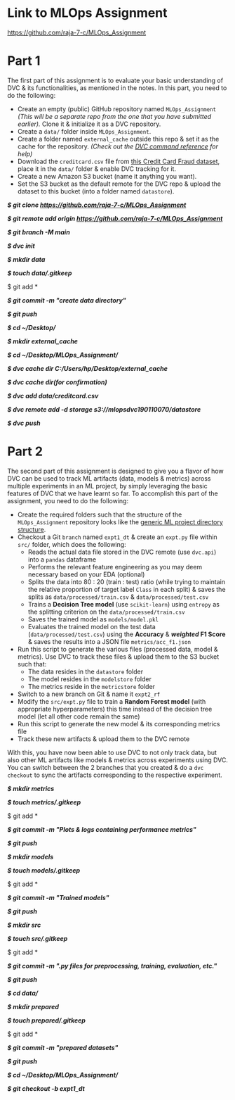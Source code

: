 # Link to MLOps Assignment
https://github.com/raja-7-c/MLOps_Assignment

# Part 1

The first part of this assignment is to evaluate your basic understanding of DVC & its functionalities, as mentioned in the notes. In this part, you need to do the following:

- Create an empty (public) GitHub repository named `MLOps_Assignment` *(This will be a separate repo from the one that you have submitted earlier).* Clone it & initialize it as a DVC repository.
- Create a `data/` folder inside `MLOps_Assignment`.
- Create a folder named `external_cache` outside this repo & set it as the cache for the repository. *(Check out the [DVC command reference](https://dvc.org/doc/command-reference) for help)*
- Download the `creditcard.csv` file from [this Credit Card Fraud dataset](https://www.kaggle.com/creepycrap/creditcard-fraud-dataset), place it in the `data/` folder & enable DVC tracking for it.
- Create a new Amazon S3 bucket (name it anything you want).
- Set the S3 bucket as the default remote for the DVC repo & upload the dataset to this bucket (into a folder named `datastore`).

***$ git clone https://github.com/raja-7-c/MLOps_Assignment***

***$ git remote add origin https://github.com/raja-7-c/MLOps_Assignment***

***$ git branch -M main***

***$ dvc init***

***$ mkdir data***

***$ touch data/.gitkeep***

 $ git add *

***$ git commit -m "create data directory"***

***$ git push***

***$ cd ~/Desktop/***

***$ mkdir external_cache***

***$ cd ~/Desktop/MLOps_Assignment/***

***$ dvc cache dir C:/Users/hp/Desktop/external_cache***

***$ dvc cache dir(for confirmation)***

***$ dvc add data/creditcard.csv***

***$ dvc remote add -d storage s3://mlopsdvc190110070/datastore***

***$ dvc push***

# Part 2

The second part of this assignment is designed to give you a flavor of how DVC can be used to track ML artifacts (data, models & metrics) across multiple experiments in an ML project, by simply leveraging the basic features of DVC that we have learnt so far. To accomplish this part of the assignment, you need to do the following:

- Create the required folders such that the structure of the `MLOps_Assignment` repository looks like the [generic ML project directory structure](https://www.notion.so/Week-2-Data-Model-Management-with-DVC-1bdbe182a0d344cca193c9cdb7e18a64).
- Checkout a Git `branch` named `expt1_dt` & create an `expt.py` file within `src/` folder, which does the following:
    - Reads the actual data file stored in the DVC remote (use `dvc.api`) into a `pandas` dataframe
    - Performs the relevant feature engineering as you may deem necessary based on your EDA (optional)
    - Splits the data into 80 : 20 (train : test) ratio (while trying to maintain the relative proportion of target label `Class` in each split) & saves the splits as `data/processed/train.csv` & `data/processed/test.csv`
    - Trains a **Decision Tree model** (use `scikit-learn`) using `entropy` as the splitting criterion on the `data/processed/train.csv`
    - Saves the trained model as `models/model.pkl`
    - Evaluates the trained model on the test data (`data/processed/test.csv`) using the **Accuracy** & ***weighted* F1 Score** & saves the results into a JSON file `metrics/acc_f1.json`
 - Run this script to generate the various files (processed data, model & metrics). Use DVC to track these files & upload them to the S3 bucket such that:
    - The data resides in the `datastore` folder
    - The model resides in the `modelstore` folder
    - The metrics reside in the `metricstore` folder
- Switch to a new branch on Git & name it `expt2_rf`
- Modify the `src/expt.py` file to train a **Random Forest model** (with appropriate hyperparameters) this time instead of the decision tree model (let all other code remain the same)
- Run this script to generate the new model & its corresponding metrics file
- Track these new artifacts & upload them to the DVC remote

With this, you have now been able to use DVC to not only track data, but also other ML artifacts like models & metrics across experiments using DVC. You can switch between the 2 branches that you created & do a `dvc checkout` to sync the artifacts corresponding to the respective experiment.

***$ mkdir metrics***

***$ touch metrics/.gitkeep***

 $ git add *

***$ git commit -m "Plots & logs containing performance metrics"***

***$ git push***

***$ mkdir models***

***$ touch models/.gitkeep***

 $ git add *

***$ git commit -m "Trained models"***

***$ git push***

***$ mkdir src***

***$ touch src/.gitkeep***

 $ git add *

***$ git commit -m ".py files for preprocessing, training, evaluation, etc."***

***$ git push***

***$ cd data/***

***$ mkdir prepared***

***$ touch prepared/.gitkeep***

 $ git add *

***$ git commit -m "prepared datasets"***

***$ git push***

***$ cd ~/Desktop/MLOps_Assignment/***

***$ git checkout -b expt1_dt***
